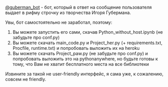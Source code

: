 [@guberman_bot](https://телеграм.онлайн/#/im?p=%40guberman_bot) - бот, который в ответ на сообщение пользователя выдает в рифму строчку из творчества Игоря Губермана.

Увы, бот самостоятельно не заработал, поэтому:
1) Вы можете запустить его сами, скачав Python_without_host.ipynb (не забудьте про conf.py)
2) Вы можете скачать main_code.py и Project_her.py (+ requirements.txt, Procfile, runtime.txt) и попробовать выложить их на heroku
3) Вы можете скачать Project_paw.py (не забудьте про conf.py) и попробовать выложить это на pythonanywhere, но будьте готовы к тому, что Вам не хватит бесплатного места на все библиотеки

Извините за такой не user-friendly интерфейс, я сама уже, к сожалению, совсем не friendly.
